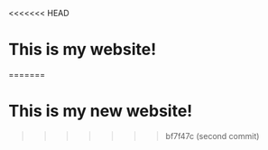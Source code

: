 <<<<<<< HEAD
# This is my website!
=======
# This is my new website!
>>>>>>> bf7f47c (second commit)
